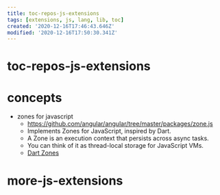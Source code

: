 ```yaml
---
title: toc-repos-js-extensions
tags: [extensions, js, lang, lib, toc]
created: '2020-12-16T17:46:43.646Z'
modified: '2020-12-16T17:50:30.341Z'
---
```


# toc-repos-js-extensions

# concepts

- zones for javascript
  - https://github.com/angular/angular/tree/master/packages/zone.js
  - Implements Zones for JavaScript, inspired by Dart.
  - A Zone is an execution context that persists across async tasks. 
  - You can think of it as thread-local storage for JavaScript VMs.
  - [Dart Zones](https://dart.dev/articles/archive/zones)


# more-js-extensions
